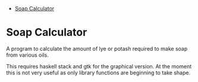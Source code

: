 - [Soap Calculator](#orgaa9d71c)


<a id="orgaa9d71c"></a>

# Soap Calculator

A program to calculate the amount of lye or potash required to make soap from various oils.

This requires haskell stack and gtk for the graphical version. At the moment this is not very useful as only library functions are beginning to take shape.
